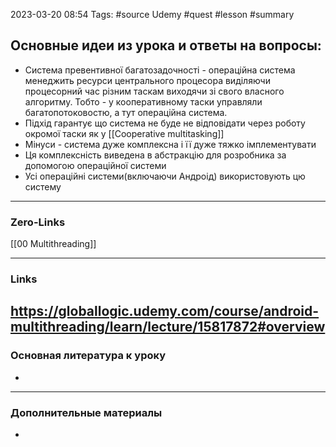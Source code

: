 
2023-03-20 08:54 Tags: #source Udemy #quest #lesson #summary

## Основные идеи из урока и ответы на вопросы:

- Система превентивної багатозадочності - операційна система менеджить ресурси центрального процесора виділяючи процесорний час різним таскам виходячи зі свого власного алгоритму. Тобто - у кооперативному таски управляли багатопотоковостю, а тут операційна система.
- Підхід гарантує що система не буде не відповідати через роботу окромої таски як у [[Cooperative multitasking]]
- Мінуси - система дуже комплексна і її дуже тяжко імплементувати
- Ця комплексність виведена в абстракцію для розробника за допомогою операційної системи
- Усі операційні системи(включаючи Андроід) використовують цю систему

---

### Zero-Links
[[00 Multithreading]]

---

### Links
https://globallogic.udemy.com/course/android-multithreading/learn/lecture/15817872#overview
---

### Основная литература к уроку

- 

---

### Дополнительные материалы

- 